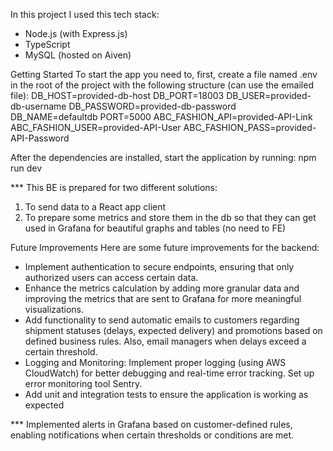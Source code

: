In this project I used this tech stack:

- Node.js (with Express.js)
- TypeScript
- MySQL (hosted on Aiven)

Getting Started
To start the app you need to, first, create a file named .env in the root of the project with the following structure (can use the emailed file):
DB_HOST=provided-db-host
DB_PORT=18003
DB_USER=provided-db-username
DB_PASSWORD=provided-db-password
DB_NAME=defaultdb
PORT=5000
ABC_FASHION_API=provided-API-Link
ABC_FASHION_USER=provided-API-User
ABC_FASHION_PASS=provided-API-Password

After the dependencies are installed, start the application by running:
npm run dev

\*\*\* This BE is prepared for two different solutions:

1. To send data to a React app client
2. To prepare some metrics and store them in the db so that they can get used in Grafana for beautiful graphs and tables (no need to FE)

Future Improvements
Here are some future improvements for the backend:

- Implement authentication to secure endpoints, ensuring that only authorized users can access certain data.
- Enhance the metrics calculation by adding more granular data and improving the metrics that are sent to Grafana for more meaningful visualizations.
- Add functionality to send automatic emails to customers regarding shipment statuses (delays, expected delivery) and promotions based on defined business rules. Also, email managers when delays exceed a certain threshold.
- Logging and Monitoring: Implement proper logging (using AWS CloudWatch) for better debugging and real-time error tracking. Set up error monitoring tool Sentry.
- Add unit and integration tests to ensure the application is working as expected

\*\*\* Implemented alerts in Grafana based on customer-defined rules, enabling notifications when certain thresholds or conditions are met.
